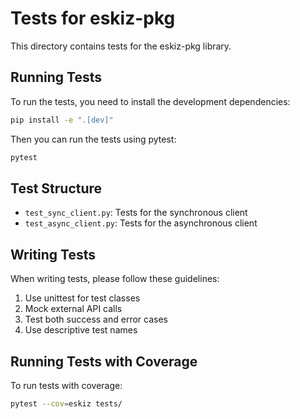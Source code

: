 # Tests for eskiz-pkg

This directory contains tests for the eskiz-pkg library.

## Running Tests

To run the tests, you need to install the development dependencies:

```bash
pip install -e ".[dev]"
```

Then you can run the tests using pytest:

```bash
pytest
```

## Test Structure

- `test_sync_client.py`: Tests for the synchronous client
- `test_async_client.py`: Tests for the asynchronous client

## Writing Tests

When writing tests, please follow these guidelines:

1. Use unittest for test classes
2. Mock external API calls
3. Test both success and error cases
4. Use descriptive test names

## Running Tests with Coverage

To run tests with coverage:

```bash
pytest --cov=eskiz tests/
```
